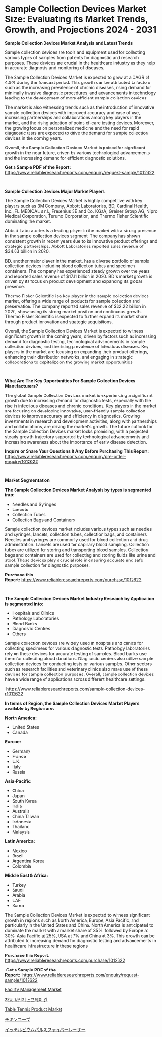 <p><h1>Sample Collection Devices Market Size: Evaluating its Market Trends, Growth, and Projections 2024 - 2031</h1></p><p><strong>Sample Collection Devices Market Analysis and Latest Trends</strong></p>
<p><p>Sample collection devices are tools and equipment used for collecting various types of samples from patients for diagnostic and research purposes. These devices are crucial in the healthcare industry as they help in accurate diagnosis and monitoring of diseases.</p><p>The Sample Collection Devices Market is expected to grow at a CAGR of 4.9% during the forecast period. This growth can be attributed to factors such as the increasing prevalence of chronic diseases, rising demand for minimally invasive diagnostic procedures, and advancements in technology leading to the development of more efficient sample collection devices.</p><p>The market is also witnessing trends such as the introduction of innovative sample collection devices with improved accuracy and ease of use, increasing partnerships and collaborations among key players in the market, and the rising adoption of point-of-care testing devices. Moreover, the growing focus on personalized medicine and the need for rapid diagnostic tests are expected to drive the demand for sample collection devices in the coming years.</p><p>Overall, the Sample Collection Devices Market is poised for significant growth in the near future, driven by various technological advancements and the increasing demand for efficient diagnostic solutions.</p></p>
<p><strong>Get a Sample PDF of the Report:&nbsp;</strong> <a href="https://www.reliableresearchreports.com/enquiry/request-sample/1012622">https://www.reliableresearchreports.com/enquiry/request-sample/1012622</a></p>
<p>&nbsp;</p>
<p><strong>Sample Collection Devices Major Market Players</strong></p>
<p><p>The Sample Collection Devices Market is highly competitive with key players such as 3M Company, Abbott Laboratories, BD, Cardinal Health, Inc., FL MEDICAL s.r.l., Fresenius SE and Co. KGaA, Greiner Group AG, Nipro Medical Corporation, Terumo Corporation, and Thermo Fisher Scientific dominating the market. </p><p>Abbott Laboratories is a leading player in the market with a strong presence in the sample collection devices segment. The company has shown consistent growth in recent years due to its innovative product offerings and strategic partnerships. Abbott Laboratories reported sales revenue of $34.63 billion in 2020.</p><p>BD, another major player in the market, has a diverse portfolio of sample collection devices including blood collection tubes and specimen containers. The company has experienced steady growth over the years and reported sales revenue of $17.11 billion in 2020. BD's market growth is driven by its focus on product development and expanding its global presence.</p><p>Thermo Fisher Scientific is a key player in the sample collection devices market, offering a wide range of products for sample collection and preservation. The company reported sales revenue of $32.22 billion in 2020, showcasing its strong market position and continuous growth. Thermo Fisher Scientific is expected to further expand its market share through product innovation and strategic acquisitions.</p><p>Overall, the Sample Collection Devices Market is expected to witness significant growth in the coming years, driven by factors such as increasing demand for diagnostic testing, technological advancements in sample collection devices, and the rising prevalence of infectious diseases. Key players in the market are focusing on expanding their product offerings, enhancing their distribution networks, and engaging in strategic collaborations to capitalize on the growing market opportunities.</p></p>
<p>&nbsp;</p>
<p><strong>What Are The Key Opportunities For Sample Collection Devices Manufacturers?</strong></p>
<p><p>The global Sample Collection Devices market is experiencing a significant growth due to increasing demand for diagnostic tests, especially with the rise in infectious diseases and chronic conditions. Key players in the market are focusing on developing innovative, user-friendly sample collection devices to improve accuracy and efficiency in diagnostics. Growing investments in research and development activities, along with partnerships and collaborations, are driving the market's growth. The future outlook for the Sample Collection Devices market looks promising, with a projected steady growth trajectory supported by technological advancements and increasing awareness about the importance of early disease detection.</p></p>
<p><strong>Inquire or Share Your Questions If Any Before Purchasing This Report:</strong> <a href="https://www.reliableresearchreports.com/enquiry/pre-order-enquiry/1012622">https://www.reliableresearchreports.com/enquiry/pre-order-enquiry/1012622</a></p>
<p>&nbsp;</p>
<p><strong>Market Segmentation</strong></p>
<p><strong>The Sample Collection Devices Market Analysis by types is segmented into:</strong></p>
<p><ul><li>Needles and Syringes</li><li>Lancets</li><li>Collection Tubes</li><li>Collection Bags and Containers</li></ul></p>
<p><p>Sample collection devices market includes various types such as needles and syringes, lancets, collection tubes, collection bags, and containers. Needles and syringes are commonly used for blood collection and drug administration. Lancets are used for capillary blood sampling. Collection tubes are utilized for storing and transporting blood samples. Collection bags and containers are used for collecting and storing fluids like urine and stool. These devices play a crucial role in ensuring accurate and safe sample collection for diagnostic purposes.</p></p>
<p><strong>Purchase this Report:&nbsp;</strong><a href="https://www.reliableresearchreports.com/purchase/1012622">https://www.reliableresearchreports.com/purchase/1012622</a></p>
<p>&nbsp;</p>
<p><strong>The Sample Collection Devices Market Industry Research by Application is segmented into:</strong></p>
<p><ul><li>Hospitals and Clinics</li><li>Pathology Laboratories</li><li>Blood Banks</li><li>Diagnostic Centres</li><li>Others</li></ul></p>
<p><p>Sample collection devices are widely used in hospitals and clinics for collecting specimens for various diagnostic tests. Pathology laboratories rely on these devices for accurate testing of samples. Blood banks use them for collecting blood donations. Diagnostic centers also utilize sample collection devices for conducting tests on various samples. Other sectors such as research facilities and veterinary clinics also make use of these devices for sample collection purposes. Overall, sample collection devices have a wide range of applications across different healthcare settings.</p></p>
<p><a href="https://www.reliableresearchreports.com/sample-collection-devices-r1012622">&nbsp;https://www.reliableresearchreports.com/sample-collection-devices-r1012622</a></p>
<p><strong>In terms of Region, the Sample Collection Devices Market Players available by Region are:</strong></p>
<p>
    <p> <strong> North America: </strong>
        <ul>
            <li>United States</li>
            <li>Canada</li>
        </ul>
        </p> 
    <p> <strong> Europe: </strong>
        <ul>
            <li>Germany</li>
            <li>France</li>
            <li>U.K.</li>
            <li>Italy</li>
            <li>Russia</li>
        </ul>
        </p> 
    <p> <strong> Asia-Pacific: </strong>
        <ul>
            <li>China</li>
            <li>Japan</li>
            <li>South Korea</li>
            <li>India</li>
            <li>Australia</li>
            <li>China Taiwan</li>
            <li>Indonesia</li>
            <li>Thailand</li>
            <li>Malaysia</li>
        </ul>
        </p> 
    <p> <strong> Latin America: </strong>
        <ul>
            <li>Mexico</li>
            <li>Brazil</li>
            <li>Argentina Korea</li>
            <li>Colombia</li>
        </ul>
        </p> 
    <p> <strong> Middle East & Africa: </strong>
        <ul>
            <li>Turkey</li>
            <li>Saudi</li>
            <li>Arabia</li>
            <li>UAE</li>
            <li>Korea</li>
        </ul>
    </p>
    </p>
<p><p>The Sample Collection Devices Market is expected to witness significant growth in regions such as North America, Europe, Asia Pacific, and particularly in the United States and China. North America is anticipated to dominate the market with a market share of 35%, followed by Europe at 30%, Asia Pacific at 25%, USA at 7% and China at 3%. This growth can be attributed to increasing demand for diagnostic testing and advancements in healthcare infrastructure in these regions.</p></p>
<p><strong>Purchase this Report: </strong><a href="https://www.reliableresearchreports.com/purchase/1012622">https://www.reliableresearchreports.com/purchase/1012622</a></p>
<p>&nbsp;<strong>Get a Sample PDF of the Report:&nbsp;&nbsp;</strong><a href="https://www.reliableresearchreports.com/enquiry/request-sample/1012622">https://www.reliableresearchreports.com/enquiry/request-sample/1012622</a></p>
<p><strong></strong></p>
<p><p><a href="https://github.com/Sherrillcrooksxa8i18ucf2m/Market-Research-Report-List-2/blob/main/facility-management-market.md">Facility Management Market</a></p><p><a href="https://medium.com/@dadanedu33/%EC%9E%90%EB%8F%99-%EC%A0%95%EC%A0%84-%EC%8A%A4%ED%94%84%EB%A0%88%EC%9D%B4-%EA%B1%B4-%EC%8B%9C%EC%9E%A5-%EC%9C%A0%ED%98%95-%EC%9D%91%EC%9A%A9-%EB%B0%8F-%EC%A7%80%EB%A6%AC%EC%97%90-%EB%8C%80%ED%95%9C-%ED%8F%AC%EA%B4%84%EC%A0%81-%ED%8F%89%EA%B0%80-819763638c67">자동 정전기 스프레이 건</a></p><p><a href="https://www.linkedin.com/pulse/table-tennis-product-market-size-cagr-trends-2024-2030-blazew-pztkc?trackingId=lNIHh%2FN8MfDCvc8w1XbcEQ%3D%3D">Table Tennis Product Market</a></p><p><a href="https://github.com/hwbcz413288296/Market-Research-Report-List-2/blob/main/983386253652.md">チキンコープ</a></p><p><a href="https://medium.com/@deontestanton2023/%E3%82%A4%E3%83%83%E3%83%88%E3%83%AA%E3%82%A6%E3%83%A0%E3%83%91%E3%83%AB%E3%82%B9%E3%83%95%E3%82%A1%E3%82%A4%E3%83%90%E3%83%BC%E3%83%AC%E3%83%BC%E3%82%B6%E3%83%BC%E5%B8%82%E5%A0%B4%E8%AA%BF%E6%9F%BB%E3%83%AC%E3%83%9D%E3%83%BC%E3%83%88-%E3%81%9D%E3%81%AE%E6%AD%B4%E5%8F%B2%E3%81%8A%E3%82%88%E3%81%B3%E4%BA%88%E6%B8%AC2024%E5%B9%B4%E3%81%8B%E3%82%892031%E5%B9%B4-a53acdb9da5d">イッテルビウムパルスファイバーレーザー</a></p></p>